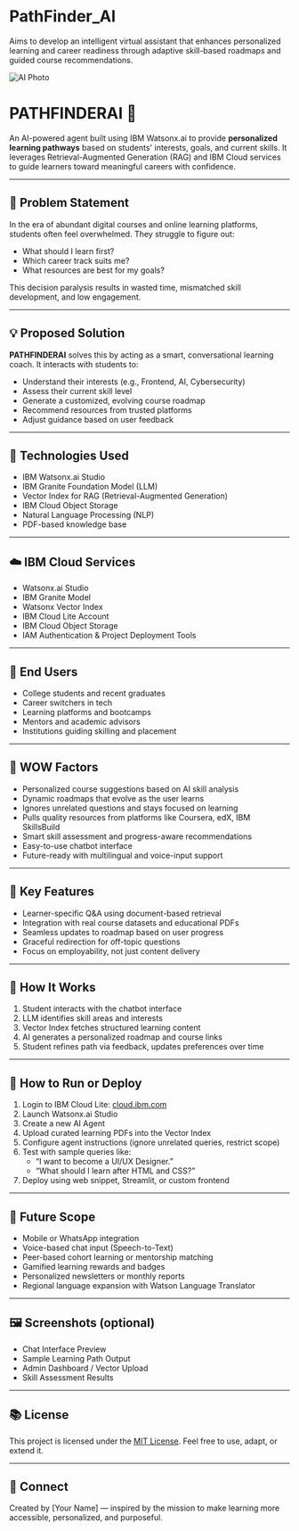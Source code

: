 # PathFinder_AI
Aims to develop an intelligent virtual assistant that enhances personalized learning and career readiness through adaptive skill-based roadmaps and guided course recommendations.

![AI Photo](ibm_project/ai_photo.png)

# PATHFINDERAI 🎯  
An AI-powered agent built using IBM Watsonx.ai to provide **personalized learning pathways** based on students' interests, goals, and current skills. It leverages Retrieval-Augmented Generation (RAG) and IBM Cloud services to guide learners toward meaningful careers with confidence.

---

## 🧩 Problem Statement  
In the era of abundant digital courses and online learning platforms, students often feel overwhelmed. They struggle to figure out:  
- What should I learn first?  
- Which career track suits me?  
- What resources are best for my goals?

This decision paralysis results in wasted time, mismatched skill development, and low engagement.

---

## 💡 Proposed Solution  
**PATHFINDERAI** solves this by acting as a smart, conversational learning coach. It interacts with students to:  
- Understand their interests (e.g., Frontend, AI, Cybersecurity)  
- Assess their current skill level  
- Generate a customized, evolving course roadmap  
- Recommend resources from trusted platforms  
- Adjust guidance based on user feedback

---

## 🧠 Technologies Used  
- IBM Watsonx.ai Studio  
- IBM Granite Foundation Model (LLM)  
- Vector Index for RAG (Retrieval-Augmented Generation)  
- IBM Cloud Object Storage  
- Natural Language Processing (NLP)  
- PDF-based knowledge base  

---

## ☁️ IBM Cloud Services  
- Watsonx.ai Studio  
- IBM Granite Model  
- Watsonx Vector Index  
- IBM Cloud Lite Account  
- IBM Cloud Object Storage  
- IAM Authentication & Project Deployment Tools

---

## 👥 End Users  
- College students and recent graduates  
- Career switchers in tech  
- Learning platforms and bootcamps  
- Mentors and academic advisors  
- Institutions guiding skilling and placement

---

## 🌟 WOW Factors  
- Personalized course suggestions based on AI skill analysis  
- Dynamic roadmaps that evolve as the user learns  
- Ignores unrelated questions and stays focused on learning  
- Pulls quality resources from platforms like Coursera, edX, IBM SkillsBuild  
- Smart skill assessment and progress-aware recommendations  
- Easy-to-use chatbot interface  
- Future-ready with multilingual and voice-input support

---

## 🧪 Key Features  
- Learner-specific Q&A using document-based retrieval  
- Integration with real course datasets and educational PDFs  
- Seamless updates to roadmap based on user progress  
- Graceful redirection for off-topic questions  
- Focus on employability, not just content delivery

---

## 🚀 How It Works  
1. Student interacts with the chatbot interface  
2. LLM identifies skill areas and interests  
3. Vector Index fetches structured learning content  
4. AI generates a personalized roadmap and course links  
5. Student refines path via feedback, updates preferences over time  

---

## 📌 How to Run or Deploy  
1. Login to IBM Cloud Lite: [cloud.ibm.com](https://cloud.ibm.com)  
2. Launch Watsonx.ai Studio  
3. Create a new AI Agent  
4. Upload curated learning PDFs into the Vector Index  
5. Configure agent instructions (ignore unrelated queries, restrict scope)  
6. Test with sample queries like:  
   - “I want to become a UI/UX Designer.”  
   - “What should I learn after HTML and CSS?”  
7. Deploy using web snippet, Streamlit, or custom frontend

---

## 🔮 Future Scope  
- Mobile or WhatsApp integration  
- Voice-based chat input (Speech-to-Text)  
- Peer-based cohort learning or mentorship matching  
- Gamified learning rewards and badges  
- Personalized newsletters or monthly reports  
- Regional language expansion with Watson Language Translator  

---

## 🖼️ Screenshots (optional)  
- Chat Interface Preview  
- Sample Learning Path Output  
- Admin Dashboard / Vector Upload  
- Skill Assessment Results  

---

## 📚 License  
This project is licensed under the [MIT License](LICENSE). Feel free to use, adapt, or extend it.

---

## 🔗 Connect  
Created by [Your Name] — inspired by the mission to make learning more accessible, personalized, and purposeful.
